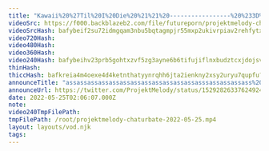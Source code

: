 ```yaml
---
title: "Kawaii%20%27Til%20I%20Die%20%21%21%20-----------------%20%233D%20%23vtuber%20%23anime"
videoSrc: https://f000.backblazeb2.com/file/futureporn/projektmelody-chaturbate-2022-05-25.mp4
videoSrcHash: bafybeif2su72idmgqam3nbu5bqtagmpjr55mxp2ukivrpiav2rehfytxsm?filename=projektmelody-chaturbate-20220525T020607Z-source.mp4
video720Hash: 
video480Hash: 
video360Hash: 
video240Hash: bafybeihv23prb5gohtxzvf5zg3ayne6b6tifujiflnxbudztcxjdojsvhe?filename=projektmelody-chaturbate-20220525T020607Z-240p.mp4
thinHash: 
thiccHash: bafkreia4m4oexe4d4ketnthatyynrqhh6jta2ienkny2xsy2uryu7qupfu?filename=20220525T020607Z-thicc.jpg
announceTitle: "assassassassassassassassassassassassasssassassassass%20---------%3E%20%20%20other%20stuff%28%20%E3%81%A4%20%E2%97%95o%E2%97%95%20%29%E3%81%A4"
announceUrl: https://twitter.com/ProjektMelody/status/1529282633762492417
date: 2022-05-25T02:06:07.000Z
note: 
video240TmpFilePath: 
tmpFilePath: /root/projektmelody-chaturbate-2022-05-25.mp4
layout: layouts/vod.njk
tags:
---
```

